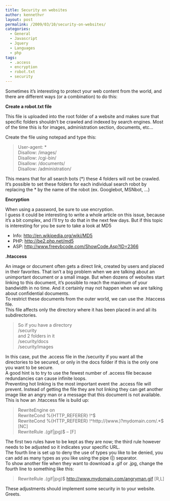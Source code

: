 ```yaml
---
title: Security on websites
author: kennethvr
layout: post
permalink: /2009/03/10/security-on-websites/
categories:
  - General
  - Javascript
  - Jquery
  - Languages
  - php
tags:
  - .access
  - encryption
  - robot.txt
  - security
---
```

Sometimes it’s interesting to protect your web content from the world, and there are different ways (or a combination) to do this:

**Create a robot.txt file**

This file is uploaded into the root folder of a website and makes sure that specific folders shouldn’t be crawled and indexed by search engines. Most of the time this is for images, administration section, documents, etc…

Create the file using notepad and type this:

> User-agent: *  
> Disallow: /images/  
> Disallow: /cgi-bin/  
> Disallow: /documents/  
> Disallow: /administration/

This means that for all search bots (\*) these 4 folders will not be crawled. It‘s possible to set these folders for each individual search robot by replacing the \* by the name of the robot (ex. Googlebot, MSNbot, …)

**Encryption**

When using a password, be sure to use encryption.  
I guess it could be interesting to write a whole article on this issue, because it’s a bit complex, and I’ll try to do that in the next few days. But if this topic is interesting for you be sure to take a look at MD5

  * Info: <a href="http://en.wikipedia.org/wiki/MD5" target="_blank">http://en.wikipedia.org/wiki/MD5</a>
  * PHP: <a href="http://be2.php.net/md5" target="_blank">http://be2.php.net/md5</a>
  * ASP: <a href="http://www.freevbcode.com/ShowCode.Asp?ID=2366" target="_blank">http://www.freevbcode.com/ShowCode.Asp?ID=2366</a>

**.htaccess**

An image or document often gets a direct link, created by users and placed in their favorites. That isn’t a big problem when we are talking about an unimportant document or a small image. But when dozens of websites start linking to this document, it’s possible to reach the maximum of your bandwidth in no time. And it certainly may not happen when we are talking about confidential documents.  
To restrict these documents from the outer world, we can use the .htaccess file.  
This file affects only the directory where it has been placed in and all its subdirectories.

> So if you have a directory  
> /security  
> and 2 folders in it  
> /security/docs  
> /security/images

In this case, put the .access file in the /security if you want all the directories to be secured, or only in the docs folder if this is the only one you want to be secure.  
A good hint is to try to use the fewest number of .access file because redundancies can cause infinite loops.  
Preventing hot linking is the most important event the .access file will prevent. Instead of getting the file they are hot linking they can get another image like an angry man or a message that this document is not available.  
This is how an .htaccess file is build up:

> RewriteEngine on  
> RewriteCond %{HTTP_REFERER} !^$  
> RewriteCond %{HTTP_REFERER} !^http://(www\.)?mydomain.com/.*$ [NC]  
> RewriteRule \.(gif|jpg)$ &#8211; [F]

The first two rules have to be kept as they are now; the third rule however needs to be adjusted so it indicates your specific URL.  
The fourth line is set up to deny the use of types you like to be denied, you can add as many types as you like using the pipe (|) separator.  
To show another file when they want to download a .gif or .jpg, change the fourth line to something like this:

> RewriteRule \.(gif|jpg)$ http://www.mydomain.com/angryman.gif [R,L]

These adjustments should implement some security in to your website. Greets.